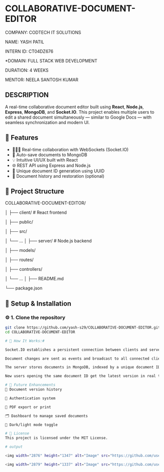 ﻿# COLLABORATIVE-DOCUMENT-EDITOR

 COMPANY: CODTECH IT SOLUTIONS

NAME: YASH PATIL

INTERN ID: CT04DZ676

*DOMAIN: FULL STACK WEB DEVELOPMENT

DURATION: 4 WEEKS

MENTOR: NEELA SANTOSH KUMAR

## DESCRIPTION ##

A real-time collaborative document editor built using **React**, **Node.js**, **Express**, **MongoDB**, and **Socket.IO**. This project enables multiple users to edit a shared document simultaneously — similar to Google Docs — with seamless synchronization and modern UI.

## 🚀 Features

- 🧑‍🤝‍🧑 Real-time collaboration with WebSockets (Socket.IO)
- 💾 Auto-save documents to MongoDB
- 💡 Intuitive UI/UX built with React
- 🌐 REST API using Express and Node.js
- 🧠 Unique document ID generation using UUID
- 📁 Document history and restoration (optional)

## 📂 Project Structure

COLLABORATIVE-DOCUMENT-EDITOR/

│
├── client/ # React frontend

│ ├── public/

│ ├── src/

│ └── ...
│
├── server/ # Node.js backend

│ ├── models/

│ ├── routes/

│ ├── controllers/

│ └── ...
│
├── README.md

└── package.json

## 🔧 Setup & Installation

### ⚙️ 1. Clone the repository

```bash
git clone https://github.com/yash-s29/COLLABORATIVE-DOCUMENT-EDITOR.git
cd COLLABORATIVE-DOCUMENT-EDITOR

# 🧠 How It Works:#

Socket.IO establishes a persistent connection between clients and server.

Document changes are sent as events and broadcast to all connected clients.

The server stores documents in MongoDB, indexed by a unique document ID.

New users opening the same document ID get the latest version in real time.

# 📌 Future Enhancements
🧾 Document version history

🔐 Authentication system

📄 PDF export or print

🗂 Dashboard to manage saved documents

🌙 Dark/light mode toggle

# 📄 License
This project is licensed under the MIT License.

# output

<img width="2876" height="1347" alt="Image" src="https://github.com/user-attachments/assets/d685c509-99b4-4569-8720-55762b0c9d99" />

<img width="2879" height="1337" alt="Image" src="https://github.com/user-attachments/assets/18b33ff2-0041-4dac-a11e-1de9773053e4" />




